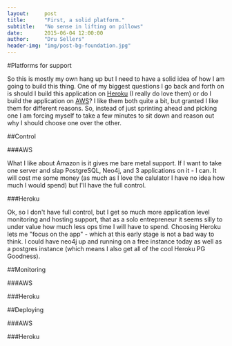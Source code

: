 ```yaml
---
layout:     post
title:      "First, a solid platform."
subtitle:   "No sense in lifting on pillows"
date:       2015-06-04 12:00:00
author:     "Dru Sellers"
header-img: "img/post-bg-foundation.jpg"
---
```


#Platforms for support

So this is mostly my own hang up but I need to have a solid idea of how I am going to build this thing. One of my biggest questions I go back and forth on is should I build this application on [Heroku](http://heroku.com) (I really do love them) or do I build the application on [AWS](http://aws.amazon.com)? I like them both quite a bit, but granted I like them for different reasons. So, instead of just sprinting ahead and picking one I am forcing myself to take a few minutes to sit down and reason out why I should choose one over the other.

##Control

###AWS

What I like about Amazon is it gives me bare metal support. If I want to take one server and slap PostgreSQL, Neo4j, and 3 applications on it - I can. It will cost me some money (as much as I love the calulator I have no idea how much I would spend) but I'll have the full control.

###Heroku

Ok, so I don't have full control, but I get so much more application level monitoring and hosting support, that as a solo entrepreneur it seems silly to under value how much less ops time I will have to spend. Choosing Heroku lets me "focus on the app" - which at this early stage is not a bad way to think. I could have neo4j up and running on a free instance today as well as a postgres instance (which means I also get all of the cool Heroku PG Goodness).

##Monitoring

###AWS


###Heroku

##Deploying

###AWS

###Heroku